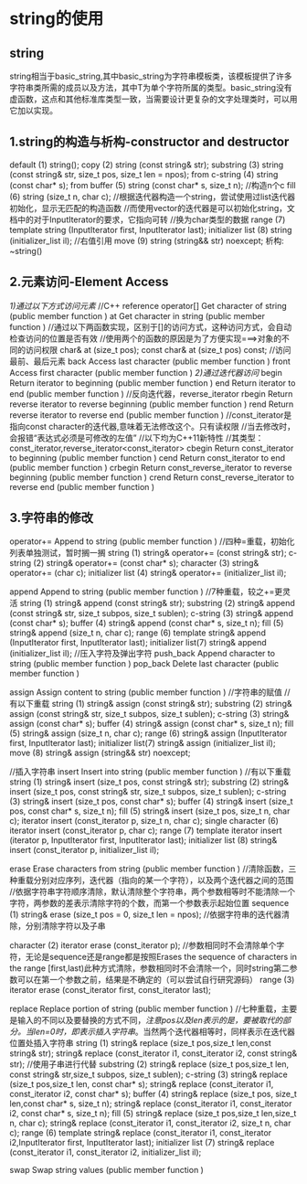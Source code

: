 # string的使用
## string
string相当于basic_string<char>,其中basic_string<T>为字符串模板类，该模板提供了许多字符串类所需的成员以及方法，其中T为单个字符所属的类型。basic_string<T>没有虚函数，这点和其他标准库类型一致，当需要设计更复杂的文字处理类时，可以用它加以实现。
## 1.string的构造与析构-constructor and destructor
default (1)             string();
copy (2)	            string (const string& str);
substring (3)	      	string (const string& str, size_t pos, size_t len = npos);
from c-string (4)		string (const char* s);
from buffer (5)	        string (const char* s, size_t n);
//构造n个c
fill (6)	            string (size_t n, char c);
//根据迭代器构造一个string，尝试使用过list迭代器初始化，显示无匹配的构造函数
//而使用vector的迭代器是可以初始化string，文档中的对于InputIterator的要求，它指向可转
//换为char类型的数据
range (7)	       template <class InputIterator>
		string  (InputIterator first, InputIterator last);
initializer list (8)    string (initializer_list<char> il);
//右值引用
move (9)				string (string&& str) noexcept;
析构: ~string()

## 2.元素访问-Element Access
*1)通过以下方式访问元素*
    //C++ reference
    operator[]	Get character of string (public member function )
    at			Get character in string (public member function )
    //通过以下两函数实现，区别于[]的访问方式，这种访问方式，会自动检查访问的位置是否有效
    //使用两个的函数的原因是为了方便实现===>对象的不同的访问权限
          char& at (size_t pos);
    const char& at (size_t pos) const;
    //访问最前、最后元素
    back		Access last character (public member function )
    front 		Access first character (public member function )
*2)通过迭代器访问*
    begin	Return iterator to beginning (public member function )
    end		Return iterator to end (public member function )
    //反向迭代器，reverse_iterator<iterator>
    rbegin	Return reverse iterator to reverse beginning (public member function )
    rend	Return reverse iterator to reverse end (public member function )
    //const_iterator是指向const character的迭代器,意味着无法修改这个。只有读权限
    //当去修改时，会报错“表达式必须是可修改的左值”
    //以下均为C++11新特性
    //其类型：const_iterator,reverse_iterator<const_iterator>
    cbegin  Return const_iterator to beginning (public member function )
    cend  	Return const_iterator to end (public member function )
    crbegin Return const_reverse_iterator to reverse beginning (public member function )
    crend  	Return const_reverse_iterator to reverse end (public member function )

## 3.字符串的修改

operator+= 	Append to string (public member function )
    //四种=重载，初始化列表单独测试，暂时搁一搁
        string (1)	string& operator+= (const string& str);
        c-string (2)	string& operator+= (const char* s);
        character (3)	string& operator+= (char c);
        initializer list (4)	string& operator+= (initializer_list<char> il);
    
append	     Append to string (public member function )
   //7种重载，较之+=更灵活
   string (1)	string& append (const string& str);
   substring (2)	string& append (const string& str, size_t subpos, size_t sublen);
   c-string (3)	string& append (const char* s);
   buffer (4)	string& append (const char* s, size_t n);
   fill (5)	string& append (size_t n, char c);
   range (6)	template <class InputIterator>
       string& append (InputIterator first, InputIterator last);
   initializer list(7)	string& append (initializer_list<char> il);
    //压入字符及弹出字符
    push_back    Append character to string (public member function )
    pop_back      Delete last character (public member function )
    
    
    
assign	       Assign content to string (public member function )
//字符串的赋值
//有以下重载
    string (1)	string& assign (const string& str);
    substring (2)	string& assign (const string& str, size_t subpos, size_t sublen);
    c-string (3)	string& assign (const char* s);
    buffer (4)	string& assign (const char* s, size_t n);
    fill (5)	string& assign (size_t n, char c);
    range (6)	 <class InputIterator>
    string& assign (InputIterator first, InputIterator last);
    initializer list(7)	string& assign (initializer_list<char> il);
    move (8)	string& assign (string&& str) noexcept;

//插入字符串
insert	        Insert into string (public member function )
    //有以下重载
    string (1)	string& insert (size_t pos, const string& str);
    substring (2)	string& insert (size_t pos, const string& str, size_t subpos, size_t sublen);
    c-string (3)	string& insert (size_t pos, const char* s);
    buffer (4)	string& insert (size_t pos, const char* s, size_t n);
    fill (5)	string& insert (size_t pos,   size_t n, char c);
   			 iterator insert (const_iterator p, size_t n, char c);
    single character (6)	iterator insert (const_iterator p, char c);
    range (7)	template <class InputIterator>
    iterator insert (iterator p, InputIterator first, InputIterator last);
    initializer list (8)	string& insert (const_iterator p, initializer_list<char> il);
    
erase	      Erase characters from string (public member function )
//清除函数，三种重载分别对应序列，迭代器（指向的某一个字符），以及两个迭代器之间的范围
//依据字符串字符顺序清除，默认清除整个字符串，两个参数相等时不能清除一个字符，两参数的差表示清除字符的个数，而第一个参数表示起始位置
sequence (1)	string& erase (size_t pos = 0, size_t len = npos);
//依据字符串的迭代器清除，分别清除字符以及子串

character (2)	iterator erase (const_iterator p);
//参数相同时不会清除单个字符，无论是sequence还是range都是按照Erases the sequence of characters in the range [first,last)此种方式清除，参数相同时不会清除一个，同时string第二参数可以在第一个参数之前，结果是不确定的（可以尝试自行研究源码）
range (3)	iterator erase (const_iterator first, const_iterator last);

replace          Replace portion of string (public member function )
//七种重载，主要是输入的不同以及要替换的方式不同，*注意pos以及len表示的是，要被取代的部分。当len=0时，即表示插入字符串*。当然两个迭代器相等时，同样表示在迭代器位置处插入字符串
    string (1)	string& replace (size_t pos,size_t len,const string& str);
    string& replace (const_iterator i1, const_iterator i2, const string& str);
    //使用子串进行代替
    substring (2)	string& replace (size_t pos,size_t len, const string& str,size_t subpos, size_t sublen);
    c-string (3)	string& replace (size_t pos,size_t len, const char* s);
    string& replace (const_iterator i1, const_iterator i2, const char* s);
    buffer (4)	string& replace (size_t pos, size_t len,const char* s, size_t n);
    string& replace (const_iterator i1, const_iterator i2, const char* s, size_t n);
    fill (5)	string& replace (size_t pos,size_t len,size_t n, char c);
    string& replace (const_iterator i1, const_iterator i2, size_t n, char c);
    range (6)	template <class InputIterator>
    string& replace (const_iterator i1, const_iterator i2,InputIterator first, InputIterator last);
    initializer list (7)	string& replace (const_iterator i1, const_iterator i2, initializer_list<char> il);
     
swap 	      Swap string values (public member function )


